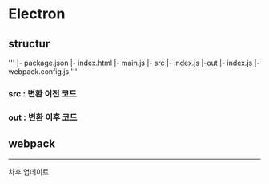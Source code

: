 <h1>
Electron
</h1>

## structur
'''
|- package.json
|- index.html
|- main.js
|- src
  |- index.js 
|-out
  |- index.js
|- webpack.config.js
'''
### src : 변환 이전 코드
### out : 변환 이후 코드


## webpack
<hr>
차후 업데이트

##

